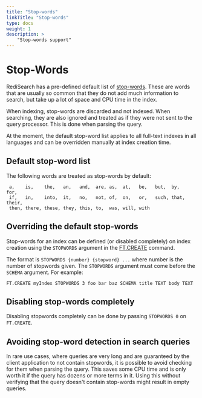 ```yaml
---
title: "Stop-words"
linkTitle: "Stop-words"
type: docs
weight: 1
description: >
    "Stop-words support"
---
```


# Stop-Words

RediSearch has a pre-defined default list of [stop-words](https://en.wikipedia.org/wiki/Stop_words). These are words that are usually so common that they do not add much information to search, but take up a lot of space and CPU time in the index. 

When indexing, stop-words are discarded and not indexed. When searching, they are also ignored and treated as if they were not sent to the query processor. This is done when parsing the query. 

At the moment, the default stop-word list applies to all full-text indexes in all languages and can be overridden manually at index creation time. 

## Default stop-word list

The following words are treated as stop-words by default: 

```
 a,    is,    the,   an,   and,  are, as,  at,   be,   but,  by,   for,
 if,   in,    into,  it,   no,   not, of,  on,   or,   such, that, their,
 then, there, these, they, this, to,  was, will, with
```

## Overriding the default stop-words

Stop-words for an index can be defined (or disabled completely) on index creation using the `STOPWORDS` argument in the [FT.CREATE](Commands.md#ftcreate) command.

The format is `STOPWORDS {number} {stopword} ...` where number is the number of stopwords given. The `STOPWORDS` argument must come before the `SCHEMA` argument. For example:

```
FT.CREATE myIndex STOPWORDS 3 foo bar baz SCHEMA title TEXT body TEXT 
```

## Disabling stop-words completely

Disabling stopwords completely can be done by passing `STOPWORDS 0` on `FT.CREATE`.


## Avoiding stop-word detection in search queries

In rare use cases, where queries are very long and are guaranteed by the client application to not contain stopwords, it is possible to avoid checking for them when parsing the query. This saves some CPU time and is only worth it if the query has dozens or more terms in it. Using this without verifying that the query doesn't contain stop-words might result in empty queries. 
